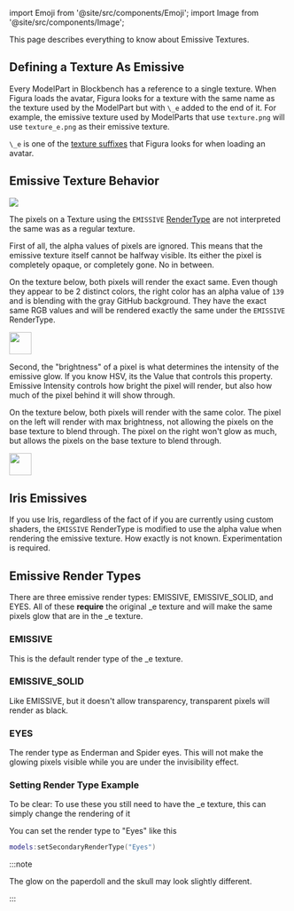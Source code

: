import Emoji from '@site/src/components/Emoji';
import Image from '@site/src/components/Image';

This page describes everything to know about Emissive Textures.

## Defining a Texture As Emissive

Every ModelPart in Blockbench has a reference to a single texture. When Figura loads the avatar, Figura looks for a texture with the same name as the texture used by the ModelPart but with `\_e` added to the end of it. For example, the emissive texture used by ModelParts that use <Emoji icon="file/texture"/> `texture.png` will use <Emoji icon="file/texture"/> `texture_e.png` as their emissive texture.

`\_e` is one of the [texture suffixes](../start_here/Blockbench#texture-suffix) that Figura looks for when loading an avatar.

## Emissive Texture Behavior

<Image src="/img/emissive-example/emissive.png" className="float-right clear-right" />

The pixels on a Texture using the `EMISSIVE` [RenderType](../enums/RenderTypes) are not interpreted the same was as a regular texture.

First of all, the alpha values of pixels are ignored. This means that the emissive texture itself cannot be halfway visible. Its either the pixel is completely opaque, or completely gone. No in between.

On the texture below, both pixels will render the exact same. Even though they appear to be 2 distinct colors, the right color has an alpha value of `139` and is blending with the gray GitHub background. They have the exact same RGB values and will be rendered exactly the same under the `EMISSIVE` RenderType.

<Image src="/img/emissive-example/alpha.png" width="40" />

Second, the "brightness" of a pixel is what determines the intensity of the emissive glow. If you know HSV, its the Value that controls this property. Emissive Intensity controls how bright the pixel will render, but also how much of the pixel behind it will show through.

On the texture below, both pixels will render with the same color. The pixel on the left will render with max brightness, not allowing the pixels on the base texture to blend through. The pixel on the right won't glow as much, but allows the pixels on the base texture to blend through.

<Image src="/img/emissive-example/brightness.png" width="40" />

## Iris Emissives

If you use Iris, regardless of the fact of if you are currently using custom shaders, the `EMISSIVE` RenderType is modified to use the alpha value when rendering the emissive texture. How exactly is not known. Experimentation is required.

## Emissive Render Types

There are three emissive render types: EMISSIVE, EMISSIVE_SOLID, and EYES. All of these **require** the original \_e texture and will make the same pixels glow that are in the \_e texture.

### EMISSIVE

This is the default render type of the \_e texture.

### EMISSIVE_SOLID

Like EMISSIVE, but it doesn't allow transparency, transparent pixels will render as black.

### EYES

The render type as Enderman and Spider eyes. This will not make the glowing pixels visible while you are under the invisibility effect.

### Setting Render Type Example

To be clear: To use these you still need to have the \_e texture, this can simply change the rendering of it

You can set the render type to "Eyes" like this

```lua
models:setSecondaryRenderType("Eyes")
```

:::note

The glow on the paperdoll and the skull may look slightly different.

:::
